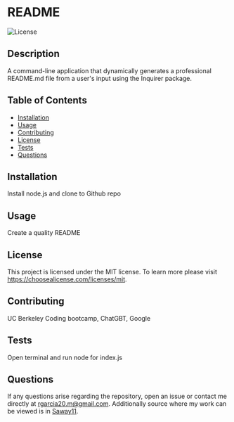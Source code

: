 # README
![License](https://img.shields.io/badge/license-MIT-blue.svg)
## Description
A command-line application that dynamically generates a professional README.md file from a user's input using the Inquirer package.
## Table of Contents
- [Installation](#installation)
- [Usage](#usage)
- [Contributing](#contributing)
- [License](#license)
- [Tests](#tests)
- [Questions](#questions)
## Installation
Install node.js and clone to Github repo
## Usage
Create a quality README
## License
   This project is licensed under the MIT license. To learn more please visit https://choosealicense.com/licenses/mit.
## Contributing
UC Berkeley Coding bootcamp, ChatGBT, Google
## Tests
Open terminal and run node for index.js
## Questions
If any questions arise regarding the repository, open an issue or contact me directly at [rgarcia20.m@gmail.com](mailto:rgarcia20.m@gmail.com). Additionally source where my work can be viewed is in [Saway11](github.com/Saway11).